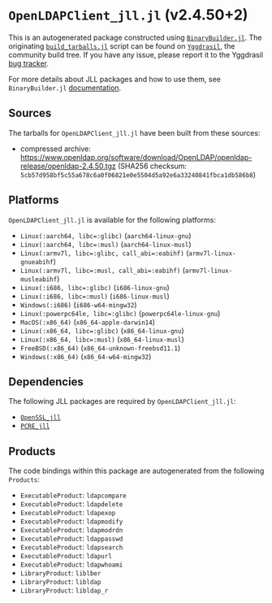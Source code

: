 # `OpenLDAPClient_jll.jl` (v2.4.50+2)

This is an autogenerated package constructed using [`BinaryBuilder.jl`](https://github.com/JuliaPackaging/BinaryBuilder.jl). The originating [`build_tarballs.jl`](https://github.com/JuliaPackaging/Yggdrasil/blob/2e9d98b843704a5c5b82728e6b7cc823fbd21157/O/OpenLDAPClient/build_tarballs.jl) script can be found on [`Yggdrasil`](https://github.com/JuliaPackaging/Yggdrasil/), the community build tree.  If you have any issue, please report it to the Yggdrasil [bug tracker](https://github.com/JuliaPackaging/Yggdrasil/issues).

For more details about JLL packages and how to use them, see `BinaryBuilder.jl` [documentation](https://juliapackaging.github.io/BinaryBuilder.jl/dev/jll/).

## Sources

The tarballs for `OpenLDAPClient_jll.jl` have been built from these sources:

* compressed archive: https://www.openldap.org/software/download/OpenLDAP/openldap-release/openldap-2.4.50.tgz (SHA256 checksum: `5cb57d958bf5c55a678c6a0f06821e0e5504d5a92e6a33240841fbca1db586b8`)

## Platforms

`OpenLDAPClient_jll.jl` is available for the following platforms:

* `Linux(:aarch64, libc=:glibc)` (`aarch64-linux-gnu`)
* `Linux(:aarch64, libc=:musl)` (`aarch64-linux-musl`)
* `Linux(:armv7l, libc=:glibc, call_abi=:eabihf)` (`armv7l-linux-gnueabihf`)
* `Linux(:armv7l, libc=:musl, call_abi=:eabihf)` (`armv7l-linux-musleabihf`)
* `Linux(:i686, libc=:glibc)` (`i686-linux-gnu`)
* `Linux(:i686, libc=:musl)` (`i686-linux-musl`)
* `Windows(:i686)` (`i686-w64-mingw32`)
* `Linux(:powerpc64le, libc=:glibc)` (`powerpc64le-linux-gnu`)
* `MacOS(:x86_64)` (`x86_64-apple-darwin14`)
* `Linux(:x86_64, libc=:glibc)` (`x86_64-linux-gnu`)
* `Linux(:x86_64, libc=:musl)` (`x86_64-linux-musl`)
* `FreeBSD(:x86_64)` (`x86_64-unknown-freebsd11.1`)
* `Windows(:x86_64)` (`x86_64-w64-mingw32`)

## Dependencies

The following JLL packages are required by `OpenLDAPClient_jll.jl`:

* [`OpenSSL_jll`](https://github.com/JuliaBinaryWrappers/OpenSSL_jll.jl)
* [`PCRE_jll`](https://github.com/JuliaBinaryWrappers/PCRE_jll.jl)

## Products

The code bindings within this package are autogenerated from the following `Products`:

* `ExecutableProduct`: `ldapcompare`
* `ExecutableProduct`: `ldapdelete`
* `ExecutableProduct`: `ldapexop`
* `ExecutableProduct`: `ldapmodify`
* `ExecutableProduct`: `ldapmodrdn`
* `ExecutableProduct`: `ldappasswd`
* `ExecutableProduct`: `ldapsearch`
* `ExecutableProduct`: `ldapurl`
* `ExecutableProduct`: `ldapwhoami`
* `LibraryProduct`: `liblber`
* `LibraryProduct`: `libldap`
* `LibraryProduct`: `libldap_r`
